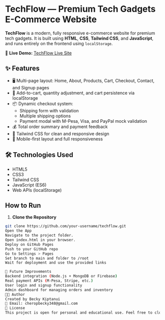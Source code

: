# TechFlow — Premium Tech Gadgets E-Commerce Website

**TechFlow** is a modern, fully responsive e-commerce website for premium tech gadgets. It is built using **HTML**, **CSS**, **Tailwind CSS**, and **JavaScript**, and runs entirely on the frontend using `localStorage`.

🔗 **Live Demo:** [TechFlow Live Site](https://cheropbecky.github.io/techflow/)  

## ✨ Features

- 🖥️ Multi-page layout: Home, About, Products, Cart, Checkout, Contact, and Signup pages
- 🛒 Add-to-cart, quantity adjustment, and cart persistence via localStorage
- 📦 Dynamic checkout system:
  - Shipping form with validation
  - Multiple shipping options
  - Payment modal with M-Pesa, Visa, and PayPal mock validation
- 💰 Total order summary and payment feedback
- 🎨 Tailwind CSS for clean and responsive design
- 📱 Mobile-first layout and full responsiveness

## 🛠️ Technologies Used

- HTML5
- CSS3
- Tailwind CSS
- JavaScript (ES6)
- Web APIs (localStorage)

##  How to Run

1. **Clone the Repository**
```bash
git clone https://github.com/your-username/techflow.git
Open the App
Navigate to the project folder.
Open index.html in your browser.
Deploy on GitHub Pages
Push to your GitHub repo
Go to Settings > Pages
Set branch to main and folder to /root
Wait for deployment and use the provided links

🚧 Future Improvements
Backend integration (Node.js + MongoDB or Firebase)
Real payment APIs (M-Pesa, Stripe, etc.)
User login and signup functionality
Admin dashboard for managing orders and inventory
👩‍💻 Author
Created by Becky Kiptanui
📧 Email: cheropbecky348@gmail.com
📄 License
This project is open for personal and educational use. Feel free to clone, customize, and improve upon it!